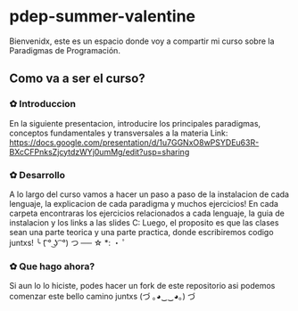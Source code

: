 # pdep-summer-valentine
Bienvenidx, este es un espacio donde voy a compartir mi curso sobre la Paradigmas de Programación. 

## Como va a ser el curso?

### ✿ Introduccion
En la siguiente presentacion, introducire los principales paradigmas, conceptos fundamentales y transversales a la materia
Link: https://docs.google.com/presentation/d/1u7GGNxO8wPSYDEu63R-BXcCFPnksZjcytdzWYj0umMg/edit?usp=sharing 

### ✿ Desarrollo
A lo largo del curso vamos a hacer un paso a paso de la instalacion de cada lenguaje, la explicacion de cada paradigma y muchos ejercicios!
En cada carpeta encontraras los ejercicios relacionados a cada lenguaje, la guia de instalacion y los links a las slides C:
Luego, el proposito es que las clases sean una parte teorica y una parte practica, donde escribiremos codigo juntxs! ╰ (͡ ° ͜ʖ ͡ °) つ ── ☆ *: ・ ﾟ

### ✿ Que hago ahora?

Si aun lo lo hiciste, podes hacer un fork de este repositorio asi podemos comenzar este bello camino juntxs (づ ｡◕‿‿◕｡) づ

